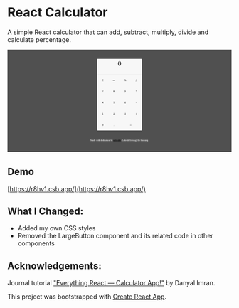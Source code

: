 # React Calculator

A simple React calculator that can add, subtract, multiply, divide and calculate percentage.

![Fullpage view of React calculator](./screenshots/react-calculator-fullpage-view.png)

## Demo
[https://r8hv1.csb.app/](https://r8hv1.csb.app/)

## What I Changed:
- Added my own CSS styles
- Removed the LargeButton component and its related code in other components

## Acknowledgements:
Journal tutorial ["Everything React — Calculator App!"](https://blog.usejournal.com/everything-react-first-app-188b33a880ca) by Danyal Imran.

This project was bootstrapped with [Create React App](https://github.com/facebook/create-react-app).

